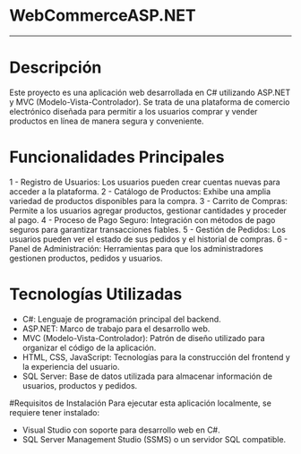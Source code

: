 # WebCommerceASP.NET

----------------------------------


# Descripción
Este proyecto es una aplicación web desarrollada en C# utilizando ASP.NET y MVC (Modelo-Vista-Controlador). Se trata de una plataforma de comercio electrónico diseñada para permitir a los usuarios comprar y vender productos en línea de manera segura y conveniente.

# Funcionalidades Principales

1 - Registro de Usuarios: Los usuarios pueden crear cuentas nuevas para acceder a la plataforma.
2 - Catálogo de Productos: Exhibe una amplia variedad de productos disponibles para la compra.
3 - Carrito de Compras: Permite a los usuarios agregar productos, gestionar cantidades y proceder al pago.
4 - Proceso de Pago Seguro: Integración con métodos de pago seguros para garantizar transacciones fiables.
5 - Gestión de Pedidos: Los usuarios pueden ver el estado de sus pedidos y el historial de compras.
6 - Panel de Administración: Herramientas para que los administradores gestionen productos, pedidos y usuarios.

# Tecnologías Utilizadas

- C#: Lenguaje de programación principal del backend.
- ASP.NET: Marco de trabajo para el desarrollo web.
- MVC (Modelo-Vista-Controlador): Patrón de diseño utilizado para organizar el código de la aplicación.
- HTML, CSS, JavaScript: Tecnologías para la construcción del frontend y la experiencia del usuario.
- SQL Server: Base de datos utilizada para almacenar información de usuarios, productos y pedidos.

#Requisitos de Instalación
Para ejecutar esta aplicación localmente, se requiere tener instalado:

- Visual Studio con soporte para desarrollo web en C#.
- SQL Server Management Studio (SSMS) o un servidor SQL compatible.
